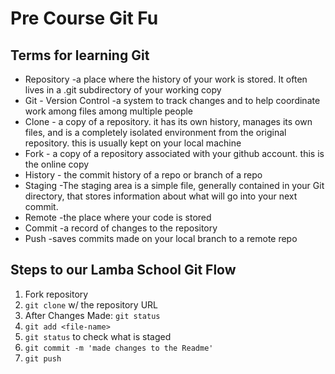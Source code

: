 # Pre Course Git Fu

## Terms for learning Git
 * Repository -a place where the history of your work is stored. It often lives in a .git subdirectory of your working copy
 * Git - Version Control -a system to track changes and to help coordinate work among files among multiple people
 * Clone - a copy of a repository. it has its own history, manages its own files, and is a completely isolated environment from the original repository. this is usually kept on your local machine
 * Fork - a copy of a repository associated with your github account. this is the online copy
 * History - the commit history of a repo or branch of a repo
 * Staging -The staging area is a simple file, generally contained in your Git directory, that stores information about what will go into your next commit.
 * Remote -the place where your code is stored
 * Commit -a record of changes to the repository 
 * Push -saves commits made on your local branch to a remote repo

## Steps to our Lamba School Git Flow
1. Fork repository
2. `git clone` w/ the repository URL 
3. After Changes Made: `git status`
4. `git add <file-name>` 
5. `git status` to check what is staged
6. `git commit -m 'made changes to the Readme'`
7. `git push`